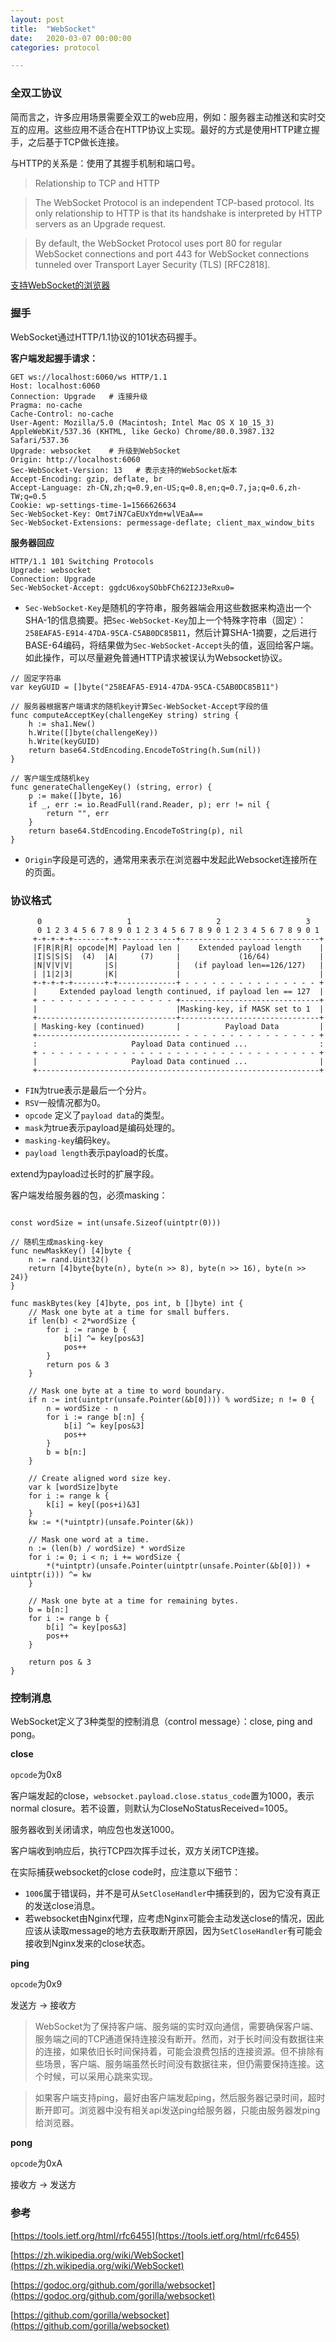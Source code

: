 ```yaml
---
layout: post
title:  "WebSocket"
date:   2020-03-07 00:00:00
categories: protocol

---
```


### 全双工协议

简而言之，许多应用场景需要全双工的web应用，例如：服务器主动推送和实时交互的应用。这些应用不适合在HTTP协议上实现。最好的方式是使用HTTP建立握手，之后基于TCP做长连接。

与HTTP的关系是：使用了其握手机制和端口号。

> Relationship to TCP and HTTP

>    The WebSocket Protocol is an independent TCP-based protocol.  Its
>    only relationship to HTTP is that its handshake is interpreted by
   HTTP servers as an Upgrade request.

>    By default, the WebSocket Protocol uses port 80 for regular WebSocket
   connections and port 443 for WebSocket connections tunneled over
   Transport Layer Security (TLS) [RFC2818].
   
   [支持WebSocket的浏览器](https://en.wikipedia.org/wiki/Comparison_of_WebSocket_implementations)
   

### 握手

WebSocket通过HTTP/1.1协议的101状态码握手。

**客户端发起握手请求：**

``` http
GET ws://localhost:6060/ws HTTP/1.1
Host: localhost:6060
Connection: Upgrade   # 连接升级
Pragma: no-cache
Cache-Control: no-cache
User-Agent: Mozilla/5.0 (Macintosh; Intel Mac OS X 10_15_3) AppleWebKit/537.36 (KHTML, like Gecko) Chrome/80.0.3987.132 Safari/537.36
Upgrade: websocket    # 升级到WebSocket
Origin: http://localhost:6060
Sec-WebSocket-Version: 13   # 表示支持的WebSocket版本
Accept-Encoding: gzip, deflate, br
Accept-Language: zh-CN,zh;q=0.9,en-US;q=0.8,en;q=0.7,ja;q=0.6,zh-TW;q=0.5
Cookie: wp-settings-time-1=1566626634
Sec-WebSocket-Key: Omt7iN7CaEUxYdm+wlVEaA==
Sec-WebSocket-Extensions: permessage-deflate; client_max_window_bits
```

**服务器回应**

``` http
HTTP/1.1 101 Switching Protocols
Upgrade: websocket
Connection: Upgrade
Sec-WebSocket-Accept: ggdcU6xoySObbFCh62I2J3eRxu0=
```

* `Sec-WebSocket-Key`是随机的字符串，服务器端会用这些数据来构造出一个SHA-1的信息摘要。把`Sec-WebSocket-Key`加上一个特殊字符串（固定）：`258EAFA5-E914-47DA-95CA-C5AB0DC85B11`，然后计算SHA-1摘要，之后进行BASE-64编码，将结果做为`Sec-WebSocket-Accept`头的值，返回给客户端。如此操作，可以尽量避免普通HTTP请求被误认为Websocket协议。

``` golang
// 固定字符串
var keyGUID = []byte("258EAFA5-E914-47DA-95CA-C5AB0DC85B11")

// 服务器根据客户端请求的随机key计算Sec-WebSocket-Accept字段的值
func computeAcceptKey(challengeKey string) string {
	h := sha1.New()
	h.Write([]byte(challengeKey))
	h.Write(keyGUID)
	return base64.StdEncoding.EncodeToString(h.Sum(nil))
}

// 客户端生成随机key
func generateChallengeKey() (string, error) {
	p := make([]byte, 16)
	if _, err := io.ReadFull(rand.Reader, p); err != nil {
		return "", err
	}
	return base64.StdEncoding.EncodeToString(p), nil
}

```

* `Origin`字段是可选的，通常用来表示在浏览器中发起此Websocket连接所在的页面。


### 协议格式

```
      0                   1                   2                   3
      0 1 2 3 4 5 6 7 8 9 0 1 2 3 4 5 6 7 8 9 0 1 2 3 4 5 6 7 8 9 0 1
     +-+-+-+-+-------+-+-------------+-------------------------------+
     |F|R|R|R| opcode|M| Payload len |    Extended payload length    |
     |I|S|S|S|  (4)  |A|     (7)     |             (16/64)           |
     |N|V|V|V|       |S|             |   (if payload len==126/127)   |
     | |1|2|3|       |K|             |                               |
     +-+-+-+-+-------+-+-------------+ - - - - - - - - - - - - - - - +
     |     Extended payload length continued, if payload len == 127  |
     + - - - - - - - - - - - - - - - +-------------------------------+
     |                               |Masking-key, if MASK set to 1  |
     +-------------------------------+-------------------------------+
     | Masking-key (continued)       |          Payload Data         |
     +-------------------------------- - - - - - - - - - - - - - - - +
     :                     Payload Data continued ...                :
     + - - - - - - - - - - - - - - - - - - - - - - - - - - - - - - - +
     |                     Payload Data continued ...                |
     +---------------------------------------------------------------+
```

* `FIN`为true表示是最后一个分片。
* `RSV`一般情况都为0。
* `opcode` 定义了`payload data`的类型。
* `mask`为true表示payload是编码处理的。
* `masking-key`编码key。
* `payload length`表示payload的长度。

extend为payload过长时的扩展字段。

客户端发给服务器的包，必须masking：

``` golang

const wordSize = int(unsafe.Sizeof(uintptr(0)))

// 随机生成masking-key
func newMaskKey() [4]byte {
	n := rand.Uint32()
	return [4]byte{byte(n), byte(n >> 8), byte(n >> 16), byte(n >> 24)}
}

func maskBytes(key [4]byte, pos int, b []byte) int {
	// Mask one byte at a time for small buffers.
	if len(b) < 2*wordSize {
		for i := range b {
			b[i] ^= key[pos&3]
			pos++
		}
		return pos & 3
	}

	// Mask one byte at a time to word boundary.
	if n := int(uintptr(unsafe.Pointer(&b[0]))) % wordSize; n != 0 {
		n = wordSize - n
		for i := range b[:n] {
			b[i] ^= key[pos&3]
			pos++
		}
		b = b[n:]
	}

	// Create aligned word size key.
	var k [wordSize]byte
	for i := range k {
		k[i] = key[(pos+i)&3]
	}
	kw := *(*uintptr)(unsafe.Pointer(&k))

	// Mask one word at a time.
	n := (len(b) / wordSize) * wordSize
	for i := 0; i < n; i += wordSize {
		*(*uintptr)(unsafe.Pointer(uintptr(unsafe.Pointer(&b[0])) + uintptr(i))) ^= kw
	}

	// Mask one byte at a time for remaining bytes.
	b = b[n:]
	for i := range b {
		b[i] ^= key[pos&3]
		pos++
	}

	return pos & 3
}
```

### 控制消息

WebSocket定义了3种类型的控制消息（control message）：close, ping and pong。

**close**

`opcode`为0x8

客户端发起的close，`websocket.payload.close.status_code`置为1000，表示normal closure。若不设置，则默认为CloseNoStatusReceived=1005。

服务器收到关闭请求，响应包也发送1000。

客户端收到响应后，执行TCP四次挥手过长，双方关闭TCP连接。

在实际捕获websocket的close code时，应注意以下细节：
* `1006`属于错误码，并不是可从`SetCloseHandler`中捕获到的，因为它没有真正的发送close消息。
* 若websocket由Nginx代理，应考虑Nginx可能会主动发送close的情况，因此应该从读取message的地方去获取断开原因，因为`SetCloseHandler`有可能会接收到Nginx发来的close状态。

**ping**

`opcode`为0x9

发送方 -> 接收方

>  WebSocket为了保持客户端、服务端的实时双向通信，需要确保客户端、服务端之间的TCP通道保持连接没有断开。然而，对于长时间没有数据往来的连接，如果依旧长时间保持着，可能会浪费包括的连接资源。但不排除有些场景，客户端、服务端虽然长时间没有数据往来，但仍需要保持连接。这个时候，可以采用心跳来实现。

> 如果客户端支持ping，最好由客户端发起ping，然后服务器记录时间，超时断开即可。浏览器中没有相关api发送ping给服务器，只能由服务器发ping给浏览器。


**pong**

`opcode`为0xA

接收方 -> 发送方

### 参考

[https://tools.ietf.org/html/rfc6455](https://tools.ietf.org/html/rfc6455)

[https://zh.wikipedia.org/wiki/WebSocket](https://zh.wikipedia.org/wiki/WebSocket)

[https://godoc.org/github.com/gorilla/websocket](https://godoc.org/github.com/gorilla/websocket)

[https://github.com/gorilla/websocket](https://github.com/gorilla/websocket)
